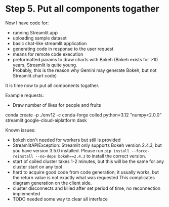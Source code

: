 # Step 5. Put all components togather

Now I have code for:
- running Streamlit.app
- uploading sample dataset
- basic chat-like streamlit application
- generating code in response to the user request
- means for remote code execution
- preformatted params to draw charts with Bokeh
  (Bokeh exists for >10 years, Streamlit is quite young.  
  Probably, this is the reason why Gemini may generate Bokeh, but not Streamlit.chart code)

It is time now to put all components togather.

Example requests:
- Draw number of likes for people and fruits

conda create -p ./env12 -c conda-forge coiled python=3.12 "numpy<2.0.0" streamlit google-cloud-aiplatform dask


Known issues:
- bokeh don't needed for workers but still is provided
- StreamlitAPIException: Streamlit only supports Bokeh version 2.4.3, but you have version 3.5.0 installed. Please run `pip install --force-reinstall --no-deps bokeh==2.4.3` to install the correct version.
- start of coiled cluster takes 1-2 minutes, but this will be the same for any cluster start on any tool
- hard to acquire good code from code generation; it usually works, but the return value is not exactly what was requested
  This complicates diagram generation on the client side.
- cluster disconnects and killed after set period of time, no reconnection implemented
- TODO needed some way to clear all interface